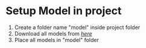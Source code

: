 # Setup Model in project

1. Create a folder name "model" inside project folder
2. Download all models from _[here](https://1drv.ms/u/s!AvwhnJHWc75_sjJdWqEoT3e1uyIb?e=dK6rOB)_
3. Place all models in "model" folder
